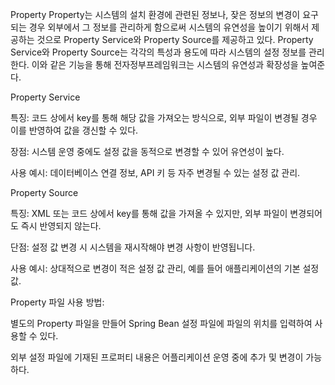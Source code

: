 Property
Property는 시스템의 설치 환경에 관련된 정보나, 잦은 정보의 변경이 요구되는 경우 외부에서 그 정보를 관리하게 함으로써 시스템의 유연성을 높이기 위해서 제공하는 것으로 Property Service와 Property Source를 제공하고 있다. Property Service와 Property Source는 각각의 특성과 용도에 따라 시스템의 설정 정보를 관리한다. 이와 같은 기능을 통해 전자정부프레임워크는 시스템의 유연성과 확장성을 높여준다.

Property Service

특징: 코드 상에서 key를 통해 해당 값을 가져오는 방식으로, 외부 파일이 변경될 경우 이를 반영하여 값을 갱신할 수 있다.

장점: 시스템 운영 중에도 설정 값을 동적으로 변경할 수 있어 유연성이 높다.

사용 예시: 데이터베이스 연결 정보, API 키 등 자주 변경될 수 있는 설정 값 관리.

Property Source

특징: XML 또는 코드 상에서 key를 통해 값을 가져올 수 있지만, 외부 파일이 변경되어도 즉시 반영되지 않는다.

단점: 설정 값 변경 시 시스템을 재시작해야 변경 사항이 반영됩니다.

사용 예시: 상대적으로 변경이 적은 설정 값 관리, 예를 들어 애플리케이션의 기본 설정 값.

Property 파일 사용 방법:

별도의 Property 파일을 만들어 Spring Bean 설정 파일에 파일의 위치를 입력하여 사용할 수 있다.

외부 설정 파일에 기재된 프로퍼티 내용은 어플리케이션 운영 중에 추가 및 변경이 가능하다.
